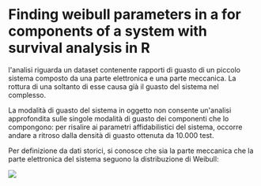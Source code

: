 # Finding weibull parameters in a for components of a system with survival analysis in R

l'analisi riguarda un dataset contenente rapporti di guasto di un piccolo sistema composto da una parte elettronica e una parte meccanica. La rottura di una soltanto di esse causa già il guasto del sistema nel complesso. 

La modalità di guasto del sistema in oggetto non consente un'analisi approfondita sulle singole modalità di guasto dei componenti che lo compongono: per risalire ai parametri affidabilistici del sistema, occorre andare a ritroso dalla densità di guasto ottenuta da 10.000 test. 

Per definizione da dati storici, si conosce che sia la parte meccanica che la parte elettronica del sistema seguono la distribuzione di Weibull: 

<img src="https://latex.codecogs.com/gif.latex?\(f(x)=\frac{\gamma}{\alpha}(\frac{x}{\alpha})^{(\gamma-1)}\exp{(-((x)/\alpha)^{\gamma})}\hspace{.3in} x \ge \mu; \gamma, \alpha > 0 \) " /> 


 
